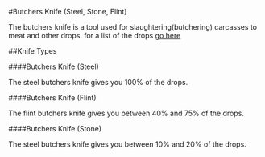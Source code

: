 #Butchers Knife (Steel, Stone, Flint)

The butchers knife is a tool used for slaughtering(butchering) carcasses to meat and other drops.
for a list of the drops [go here](../blocks/carcasses.md#drops)

##Knife Types

####Butchers Knife (Steel)

The steel butchers knife gives you 100% of the drops.

####Butchers Knife (Flint)

The flint butchers knife gives you between 40% and 75% of the drops.

####Butchers Knife (Stone)

The steel butchers knife gives you between 10% and 20% of the drops.
